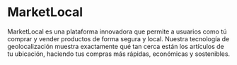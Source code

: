 # MarketLocal
MarketLocal es una plataforma innovadora que permite a usuarios como tú comprar y vender productos de forma segura y local. Nuestra tecnología de geolocalización muestra exactamente qué tan cerca están los artículos de tu ubicación, haciendo tus compras más rápidas, económicas y sostenibles.
